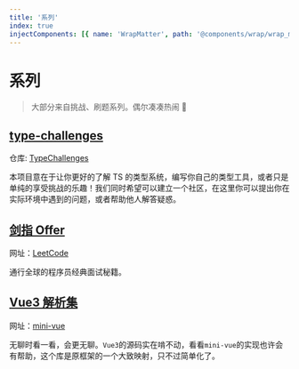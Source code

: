 ```yaml
---
title: '系列'
index: true
injectComponents: [{ name: 'WrapMatter', path: '@components/wrap/wrap_matter.vue' }]
---
```


# 系列

> 大部分来自挑战、刷题系列。偶尔凑凑热闹 👀

## [type-challenges](/wrap/tc)

仓库: [TypeChallenges](https://github.com/type-challenges/type-challenges)

本项目意在于让你更好的了解 TS 的类型系统，编写你自己的类型工具，或者只是单纯的享受挑战的乐趣！我们同时希望可以建立一个社区，在这里你可以提出你在实际环境中遇到的问题，或者帮助他人解答疑惑。

<WrapMatter wrap="tc"/>

## [剑指 Offer](/wrap/sword_to_offer)

网址：[LeetCode](https://leetcode-cn.com/study-plan/lcof)

通行全球的程序员经典面试秘籍。

<WrapMatter wrap="sword_to_offer"/>

## [Vue3 解析集](/wrap/source_of_vue3)

网址：[mini-vue](https://github.com/cuixiaorui/mini-vue)

无聊时看一看，会更无聊。`Vue3`的源码实在啃不动，看看`mini-vue`的实现也许会有帮助，这个库是原框架的一个大致映射，只不过简单化了。

<WrapMatter wrap="source_of_vue3"/>
